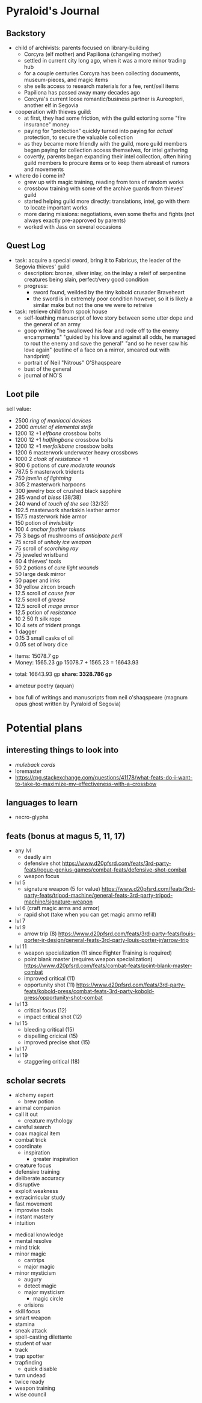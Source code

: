 # Pyraloid's Journal

## Backstory
- child of archivists: parents focused on library-building
    - Corcyra (elf mother) and Papiliona (changeling mother)
    - settled in current city long ago, when it was a more minor trading hub
    - for a couple centuries Corcyra has been collecting documents, museum-pieces, and magic items
    - she sells access to research materials for a fee, rent/sell items
    - Papiliona has passed away many decades ago
    - Corcyra's current loose romantic/business partner is Aureopteri, another elf in Segovia
- cooperation with thieves guild:
    - at first, they had some friction, with the guild extorting some "fire insurance" money
    - paying for "protection" quickly turned into paying for *actual* protection, to secure the valuable collection
    - as they became more friendly with the guild, more guild members began paying for collection access themselves, for intel gathering
    - covertly, parents began expanding their intel collection, often hiring guild members to procure items or to keep them abreast of rumors and movements
- where do i come in?
    - grew up with magic training, reading from tons of random works
    - crossbow training with some of the archive guards from thieves' guild
    - started helping guild more directly: translations, intel, go with them to locate important works
    - more daring missions: negotiations, even some thefts and fights (not always exactly pre-approved by parents)
    - worked with Jass on several occasions

## Quest Log
- task: acquire a special sword, bring it to Fabricus, the leader of the Segovia thieves' guild
    - description: bronze, silver inlay, on the inlay a releif of serpentine creatures being slain, perfect/very good condition
    - progress:
        - sword found, weilded by the tiny kobold crusader Braveheart
        - the sword is in extremely poor condition however, so it is likely a similar make but not the one we were to retreive
- task: retrieve child from spook house
    - self-loathing manuscript of love story between some utter dope and the general of an army
    - goop writing
        "he swallowed his fear and rode off to the enemy encampments"
        "guided by his love and against all odds, he managed to rout the enemy and save the general"
        "and so he never saw his love again"
        (outline of a face on a mirror, smeared out with handprint)
    - portrait of Neil "Nitrous" O'Shaqspeare
    - bust of the general
    - journal of NO'S

## Loot pile

sell value:
- 2500      *ring of maniacal devices*
- 2000      *amulet of elemental strife*
- 1200      12 +1 *elfbane* crossbow bolts
- 1200      12 +1 *halflingbane* crossbow bolts
- 1200      12 +1 *merfolkbane* crossbow bolts
- 1200      6 masterwork underwater heavy crossbows
- 1000      2 *cloak of resistance* +1
-  900      6 potions of *cure moderate wounds*
-  787.5    5 masterwork tridents
-  750      *javelin of lightning*
-  305      2 masterwork harpoons
-  300      jewelry box of crushed black sapphire
-  285      wand of *bless* (38/38)
-  240      wand of *touch of the sea* (32/32)
-  192.5    masterwork sharkskin leather armor
-  157.5    masterwork hide armor
-  150      potion of *invisibility*
-  100      4 *anchor feather tokens*
-   75      3 bags of mushrooms of *anticipate peril*
-   75      scroll of *unholy ice weapon*
-   75      scroll of *scorching ray*
-   75      jeweled wristband
-   60      4 thieves' tools
-   50      2 potions of *cure light wounds*
-   50      large desk mirror
-   50      paper and inks
-   30      yellow zircon broach
-   12.5    scroll of *cause fear*
-   12.5    scroll of *grease*
-   12.5    scroll of *mage armor*
-   12.5    potion of *resistance*
-   10      2 50 ft silk rope
-   10      4 sets of trident prongs
-    1      dagger
-    0.15   3 small casks of oil
-    0.05   set of ivory dice

* Items: 15078.7  gp
* Money:  1565.23 gp
15078.7 + 1565.23 = 16643.93
- total: 16643.93 gp
**share: 3328.786 gp**

- ameteur poetry (aquan)
- box full of writings and manuscripts from neil o'shaqspeare (magnum opus ghost written by Pyraloid of Segovia)

# Potential plans
## interesting things to look into
* *muleback cords*
* loremaster
* https://rpg.stackexchange.com/questions/41178/what-feats-do-i-want-to-take-to-maximize-my-effectiveness-with-a-crossbow

## languages to learn
- necro-glyphs

## feats (bonus at magus 5, 11, 17)
- any lvl
    - deadly aim
    - defensive shot https://www.d20pfsrd.com/feats/3rd-party-feats/rogue-genius-games/combat-feats/defensive-shot-combat
    - weapon focus
- lvl 5
    - signature weapon (5 for value) https://www.d20pfsrd.com/feats/3rd-party-feats/tripod-machine/general-feats-3rd-party-tripod-machine/signature-weapon
- lvl 6 (craft magic arms and armor)
    - rapid shot (take when you can get magic ammo refill)
- lvl 7
    <!-- - improved favored class (6+ for value) https://www.d20pfsrd.com/feats/3rd-party-feats/flaming-crab-games/general-feats-3rd-party-flaming-crab-games/improved-favored-class -->
- lvl 9
    - arrow trip (8) https://www.d20pfsrd.com/feats/3rd-party-feats/louis-porter-jr-design/general-feats-3rd-party-louis-porter-jr/arrow-trip
- lvl 11
    - weapon specialization (11 since Fighter Training is required)
    - point blank master (requires weapon specialization) https://www.d20pfsrd.com/feats/combat-feats/point-blank-master-combat
    - improved critical (11)
    - opportunity shot (11) https://www.d20pfsrd.com/feats/3rd-party-feats/kobold-press/combat-feats-3rd-party-kobold-press/opportunity-shot-combat
- lvl 13
    - critical focus (12)
    - impact critical shot (12)
- lvl 15
    - bleeding critical (15)
    - dispelling cricical (15)
    - improved precise shot (15)
- lvl 17
- lvl 19
    - staggering critical (18)

## scholar secrets
- alchemy expert
    - brew potion
- animal companion
- call it out
    - creature mythology
- careful search
- coax magical item
- combat trick
- coordinate
    - inspiration
        - greater inspiration
- creature focus
- defensive training
- deliberate accuracy
- disruptive
- exploit weakness
- extracirricular study
- fast movement
- improvise tools
- instant mastery
- intuition
<!-- - lightly armored -->
<!-- - look out -->
- medical knowledge
- mental resolve
- mind trick
- minor magic
    - cantrips
    - major magic
- minor mysticism
    - augury
    - detect magic
    - major mysticism
        - magic circle
    - orisions
- skill focus
- smart weapon
- stamina
- sneak attack
- spell-casting dilettante
- student of war
- track
- trap spotter
- trapfinding
    - quick disable
- turn undead
- twice ready
- weapon training
- wise council
